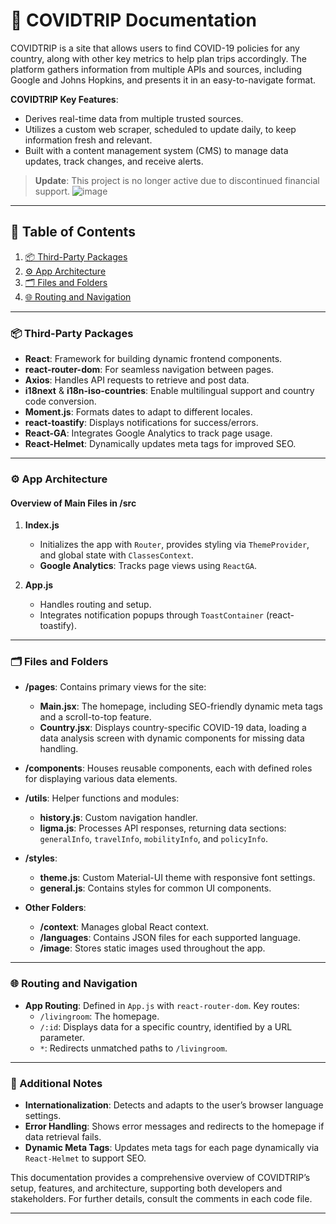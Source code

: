
# 🦠 COVIDTRIP Documentation

COVIDTRIP is a site that allows users to find COVID-19 policies for any country, along with other key metrics to help plan trips accordingly. The platform gathers information from multiple APIs and sources, including Google and Johns Hopkins, and presents it in an easy-to-navigate format. 

**COVIDTRIP Key Features**:
- Derives real-time data from multiple trusted sources.
- Utilizes a custom web scraper, scheduled to update daily, to keep information fresh and relevant.
- Built with a content management system (CMS) to manage data updates, track changes, and receive alerts.

> **Update**: This project is no longer active due to discontinued financial support.
> ![image](https://github.com/user-attachments/assets/6667ec3f-f802-479b-a66d-adc5f18e83d0)


---

## 📜 Table of Contents
1. [📦 Third-Party Packages](#third-party-packages)
2. [⚙️ App Architecture](#app-architecture)
3. [🗂️ Files and Folders](#files-and-folders)
4. [🌐 Routing and Navigation](#routing-and-navigation)

---

### 📦 Third-Party Packages

- **React**: Framework for building dynamic frontend components.
- **react-router-dom**: For seamless navigation between pages.
- **Axios**: Handles API requests to retrieve and post data.
- **i18next** & **i18n-iso-countries**: Enable multilingual support and country code conversion.
- **Moment.js**: Formats dates to adapt to different locales.
- **react-toastify**: Displays notifications for success/errors.
- **React-GA**: Integrates Google Analytics to track page usage.
- **React-Helmet**: Dynamically updates meta tags for improved SEO.

---

### ⚙️ App Architecture

#### Overview of Main Files in /src

1. **Index.js**
   - Initializes the app with `Router`, provides styling via `ThemeProvider`, and global state with `ClassesContext`.
   - **Google Analytics**: Tracks page views using `ReactGA`.

2. **App.js**
   - Handles routing and setup.
   - Integrates notification popups through `ToastContainer` (react-toastify).

---

### 🗂️ Files and Folders

- **/pages**: Contains primary views for the site:
  - **Main.jsx**: The homepage, including SEO-friendly dynamic meta tags and a scroll-to-top feature.
  - **Country.jsx**: Displays country-specific COVID-19 data, loading a data analysis screen with dynamic components for missing data handling.

- **/components**: Houses reusable components, each with defined roles for displaying various data elements.

- **/utils**: Helper functions and modules:
  - **history.js**: Custom navigation handler.
  - **ligma.js**: Processes API responses, returning data sections: `generalInfo`, `travelInfo`, `mobilityInfo`, and `policyInfo`.

- **/styles**:
  - **theme.js**: Custom Material-UI theme with responsive font settings.
  - **general.js**: Contains styles for common UI components.

- **Other Folders**:
  - **/context**: Manages global React context.
  - **/languages**: Contains JSON files for each supported language.
  - **/image**: Stores static images used throughout the app.

---

### 🌐 Routing and Navigation

- **App Routing**: Defined in `App.js` with `react-router-dom`. Key routes:
  - `/livingroom`: The homepage.
  - `/:id`: Displays data for a specific country, identified by a URL parameter.
  - `*`: Redirects unmatched paths to `/livingroom`.

---

### 📝 Additional Notes

- **Internationalization**: Detects and adapts to the user’s browser language settings.
- **Error Handling**: Shows error messages and redirects to the homepage if data retrieval fails.
- **Dynamic Meta Tags**: Updates meta tags for each page dynamically via `React-Helmet` to support SEO.

This documentation provides a comprehensive overview of COVIDTRIP’s setup, features, and architecture, supporting both developers and stakeholders. For further details, consult the comments in each code file.

---
